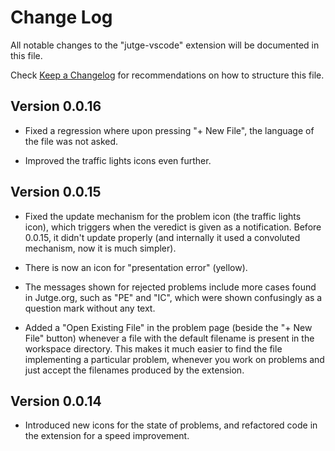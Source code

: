 # Change Log

All notable changes to the "jutge-vscode" extension will be documented in this file.

Check [Keep a Changelog](http://keepachangelog.com/) for recommendations on how to structure this file.

## Version 0.0.16

- Fixed a regression where upon pressing "+ New File", the language of the file was not asked.

- Improved the traffic lights icons even further.

## Version 0.0.15

- Fixed the update mechanism for the problem icon (the traffic lights icon), which triggers when the veredict is given as a notification. Before 0.0.15, it didn't update properly (and internally it used a convoluted mechanism, now it is much simpler).

- There is now an icon for "presentation error" (yellow).

- The messages shown for rejected problems include more cases found in Jutge.org, such as "PE" and "IC", which were shown confusingly as a question mark without any text.

- Added a "Open Existing File" in the problem page (beside the "+ New File" button) whenever a file with the default filename is present in the workspace directory. This makes it much easier to find the file implementing a particular problem, whenever you work on problems and just accept the filenames produced by the extension.

## Version 0.0.14

- Introduced new icons for the state of problems, and refactored code in the extension for a speed improvement.
